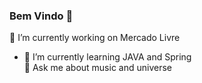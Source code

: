 ### Bem Vindo 👋

🔭 I’m currently working on Mercado Livre <br>
- 🌱 I’m currently learning JAVA and Spring <br>
💬 Ask me about music and universe
<!--
**rafaelluiz-meli/rafaelluiz-meli** is a ✨ _special_ ✨ repository because its `README.md` (this file) appears on your GitHub profile.

Here are some ideas to get you started:

- 🔭 I’m currently working on Mercado Livre
- 🌱 I’m currently learning JAVA and Spring
- 👯 I’m looking to collaborate on ...
- 🤔 I’m looking for help with ...
- 💬 Ask me about ...
- 📫 How to reach me: ...
- 😄 Pronouns: ...
- ⚡ Fun fact: ...
-->

